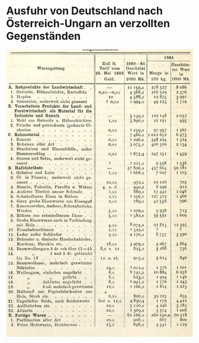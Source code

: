 # Ausfuhr von Deutschland nach Österreich-Ungarn an verzollten Gegenständen 

![bsb11577000_476_conf_1.00_img-0.jpeg](bsb11577000_476_conf_1.00_img-0.jpeg)